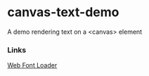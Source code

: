 # canvas-text-demo
A demo rendering text on a &lt;canvas> element


### Links

[Web Font Loader](https://github.com/typekit/webfontloader)
